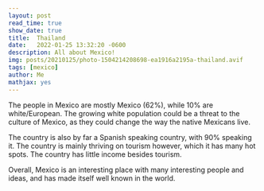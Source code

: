 ```yaml
---
layout: post
read_time: true
show_date: true
title:  Thailand
date:   2022-01-25 13:32:20 -0600
description: All about Mexico!
img: posts/20210125/photo-1504214208698-ea1916a2195a-thailand.avif
tags: [mexico]
author: Me
mathjax: yes
---
```

The people in Mexico are mostly Mexico (62%), while 10% are white/European. The growing white population could be a threat to the culture of Mexico, as they could change the way the native Mexicans live.

The country is also by far a Spanish speaking country, with 90% speaking it. The country is mainly thriving on tourism however, which it has many hot spots. The country has little income besides tourism.

Overall, Mexico is an interesting place with many interesting people and ideas, and has made itself well known in the world.